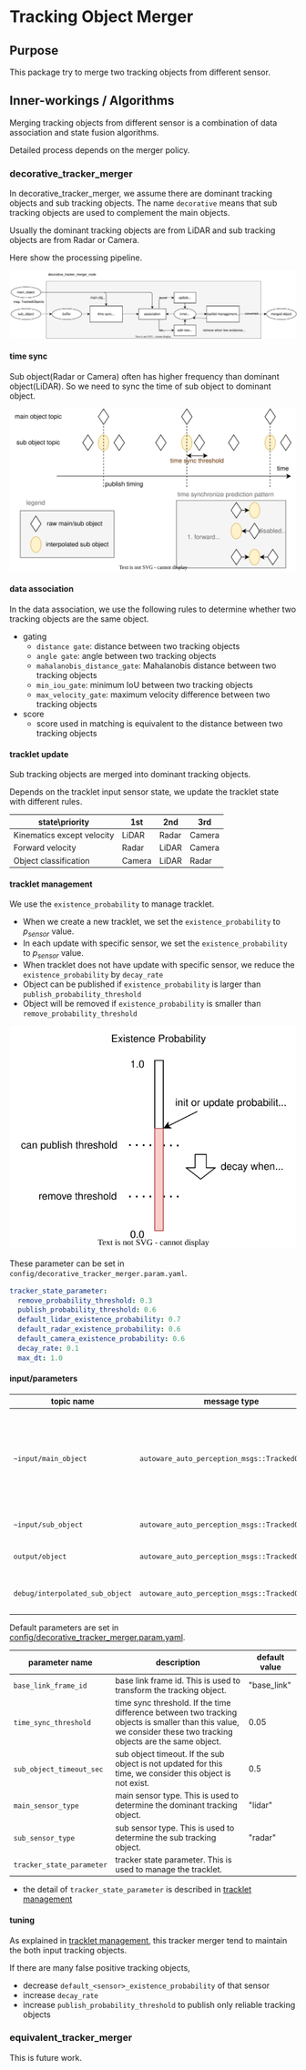 # Tracking Object Merger

## Purpose

This package try to merge two tracking objects from different sensor.

## Inner-workings / Algorithms

Merging tracking objects from different sensor is a combination of data association and state fusion algorithms.

Detailed process depends on the merger policy.

### decorative_tracker_merger

In decorative_tracker_merger, we assume there are dominant tracking objects and sub tracking objects.
The name `decorative` means that sub tracking objects are used to complement the main objects.

Usually the dominant tracking objects are from LiDAR and sub tracking objects are from Radar or Camera.

Here show the processing pipeline.

![decorative_tracker_merger](./image/decorative_tracker_merger.drawio.svg)

#### time sync

Sub object(Radar or Camera) often has higher frequency than dominant object(LiDAR). So we need to sync the time of sub object to dominant object.

![time sync](image/time_sync.drawio.svg)

#### data association

In the data association, we use the following rules to determine whether two tracking objects are the same object.

- gating
  - `distance gate`: distance between two tracking objects
  - `angle gate`: angle between two tracking objects
  - `mahalanobis_distance_gate`: Mahalanobis distance between two tracking objects
  - `min_iou_gate`: minimum IoU between two tracking objects
  - `max_velocity_gate`: maximum velocity difference between two tracking objects
- score
  - score used in matching is equivalent to the distance between two tracking objects

#### tracklet update

Sub tracking objects are merged into dominant tracking objects.

Depends on the tracklet input sensor state, we update the tracklet state with different rules.

| state\priority             | 1st    | 2nd   | 3rd    |
| -------------------------- | ------ | ----- | ------ |
| Kinematics except velocity | LiDAR  | Radar | Camera |
| Forward velocity           | Radar  | LiDAR | Camera |
| Object classification      | Camera | LiDAR | Radar  |

#### tracklet management

We use the `existence_probability` to manage tracklet.

- When we create a new tracklet, we set the `existence_probability` to $p_{sensor}$ value.
- In each update with specific sensor, we set the `existence_probability` to $p_{sensor}$ value.
- When tracklet does not have update with specific sensor, we reduce the `existence_probability` by `decay_rate`
- Object can be published if `existence_probability` is larger than `publish_probability_threshold`
- Object will be removed if `existence_probability` is smaller than `remove_probability_threshold`

![tracklet_management](./image/tracklet_management.drawio.svg)

These parameter can be set in `config/decorative_tracker_merger.param.yaml`.

```yaml
tracker_state_parameter:
  remove_probability_threshold: 0.3
  publish_probability_threshold: 0.6
  default_lidar_existence_probability: 0.7
  default_radar_existence_probability: 0.6
  default_camera_existence_probability: 0.6
  decay_rate: 0.1
  max_dt: 1.0
```

#### input/parameters

| topic name                      | message type                                    | description                                                                           |
| ------------------------------- | ----------------------------------------------- | ------------------------------------------------------------------------------------- |
| `~input/main_object`            | `autoware_auto_perception_msgs::TrackedObjects` | Dominant tracking objects. Output will be published with this dominant object stamps. |
| `~input/sub_object`             | `autoware_auto_perception_msgs::TrackedObjects` | Sub tracking objects.                                                                 |
| `output/object`                 | `autoware_auto_perception_msgs::TrackedObjects` | Merged tracking objects.                                                              |
| `debug/interpolated_sub_object` | `autoware_auto_perception_msgs::TrackedObjects` | Interpolated sub tracking objects.                                                    |

Default parameters are set in [config/decorative_tracker_merger.param.yaml](./config/decorative_tracker_merger.param.yaml).

| parameter name            | description                                                                                                                                                      | default value |
| ------------------------- | ---------------------------------------------------------------------------------------------------------------------------------------------------------------- | ------------- |
| `base_link_frame_id`      | base link frame id. This is used to transform the tracking object.                                                                                               | "base_link"   |
| `time_sync_threshold`     | time sync threshold. If the time difference between two tracking objects is smaller than this value, we consider these two tracking objects are the same object. | 0.05          |
| `sub_object_timeout_sec`  | sub object timeout. If the sub object is not updated for this time, we consider this object is not exist.                                                        | 0.5           |
| `main_sensor_type`        | main sensor type. This is used to determine the dominant tracking object.                                                                                        | "lidar"       |
| `sub_sensor_type`         | sub sensor type. This is used to determine the sub tracking object.                                                                                              | "radar"       |
| `tracker_state_parameter` | tracker state parameter. This is used to manage the tracklet.                                                                                                    |               |

- the detail of `tracker_state_parameter` is described in [tracklet management](#tracklet-management)

#### tuning

As explained in [tracklet management](#tracklet-management), this tracker merger tend to maintain the both input tracking objects.

If there are many false positive tracking objects,

- decrease `default_<sensor>_existence_probability` of that sensor
- increase `decay_rate`
- increase `publish_probability_threshold` to publish only reliable tracking objects

### equivalent_tracker_merger

This is future work.

